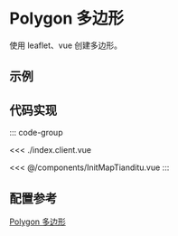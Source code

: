 <script setup>
import demo from './index.client.vue'
</script>

# Polygon 多边形

使用 leaflet、vue 创建多边形。

## 示例

<demo></demo>

## 代码实现

::: code-group

<<< ./index.client.vue

<<< @/components/InitMapTianditu.vue
:::

## 配置参考

[Polygon 多边形](https://leafletjs.cn/reference.html#polygon)

